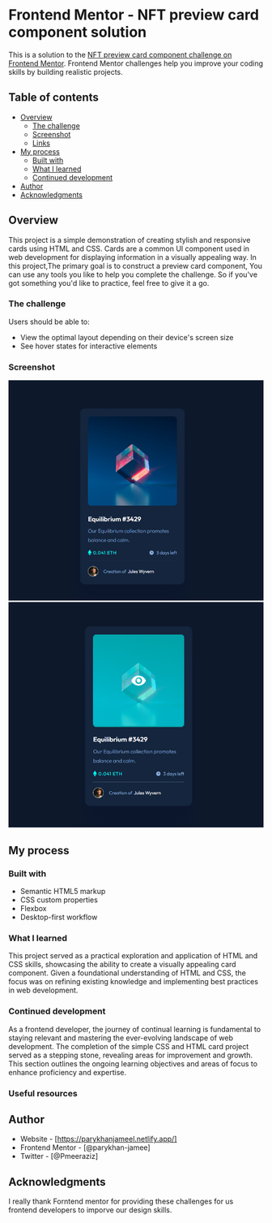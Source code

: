 # Frontend Mentor - NFT preview card component solution

This is a solution to the [NFT preview card component challenge on Frontend Mentor](https://www.frontendmentor.io/challenges/nft-preview-card-component-SbdUL_w0U). Frontend Mentor challenges help you improve your coding skills by building realistic projects. 

## Table of contents

- [Overview](#overview)
  - [The challenge](#the-challenge)
  - [Screenshot](#screenshot)
  - [Links](#links)
- [My process](#my-process)
  - [Built with](#built-with)
  - [What I learned](#what-i-learned)
  - [Continued development](#continued-development)
- [Author](#author)
- [Acknowledgments](#acknowledgments)



## Overview
This project is a simple demonstration of creating stylish and responsive cards using HTML and CSS. Cards are a common UI component used in web development for displaying information in a visually appealing way. In this project,The primary goal is to construct a preview card component, You can use any tools you like to help you complete the challenge. So if you've got something you'd like to practice, feel free to give it a go.

### The challenge

Users should be able to:

- View the optimal layout depending on their device's screen size
- See hover states for interactive elements

### Screenshot
![](images/card.png)
![](images/card-view.png)


## My process

### Built with

- Semantic HTML5 markup
- CSS custom properties
- Flexbox
- Desktop-first workflow
### What I learned

This project served as a practical exploration and application of HTML and CSS skills, showcasing the ability to create a visually appealing card component. Given a foundational understanding of HTML and CSS, the focus was on refining existing knowledge and implementing best practices in web development.




### Continued development

As a frontend developer, the journey of continual learning is fundamental to staying relevant and mastering the ever-evolving landscape of web development. The completion of the simple CSS and HTML card project served as a stepping stone, revealing areas for improvement and growth. This section outlines the ongoing learning objectives and areas of focus to enhance proficiency and expertise.



### Useful resources

## Author

- Website - [https://parykhanjameel.netlify.app/]
- Frontend Mentor - [@parykhan-jamee]
- Twitter - [@Pmeeraziz]


## Acknowledgments

I really thank Forntend mentor for providing these challenges for us frontend developers to imporve our design skills.


